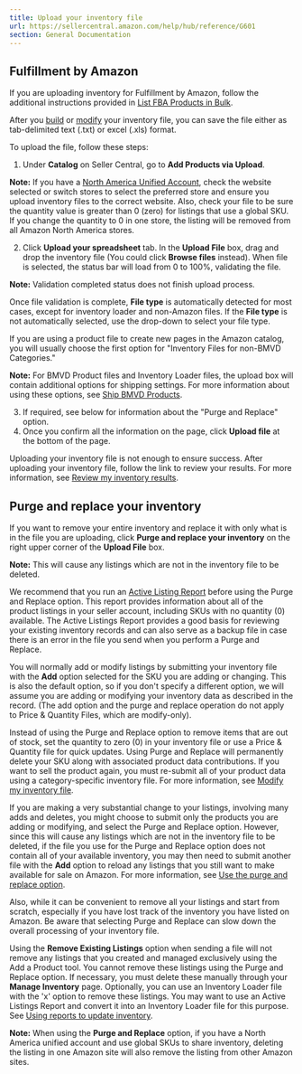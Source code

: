 ```yaml
---
title: Upload your inventory file
url: https://sellercentral.amazon.com/help/hub/reference/G601
section: General Documentation
---
```


## Fulfillment by Amazon

If you are uploading inventory for Fulfillment by Amazon, follow the
additional instructions provided in [List FBA Products in
Bulk](/gp/help/200327780).

After you [build](/gp/help/581) or [modify](/gp/help/G201576660) your
inventory file, you can save the file either as tab-delimited text (.txt) or
excel (.xls) format.

To upload the file, follow these steps:

  

  1. Under **Catalog** on Seller Central, go to **Add Products via Upload**. 

**Note:** If you have a [North America Unified Account](/gp/help/201394090),
check the website selected or switch stores to select the preferred store and
ensure you upload inventory files to the correct website. Also, check your
file to be sure the quantity value is greater than 0 (zero) for listings that
use a global SKU. If you change the quantity to 0 in one store, the listing
will be removed from all Amazon North America stores.

  2. Click **Upload your spreadsheet** tab. In the **Upload File** box, drag and drop the inventory file (You could click **Browse files** instead). When file is selected, the status bar will load from 0 to 100%, validating the file. 

**Note:** Validation completed status does not finish upload process.

Once file validation is complete, **File type** is automatically detected for
most cases, except for inventory loader and non-Amazon files. If the **File
type** is not automatically selected, use the drop-down to select your file
type.

If you are using a product file to create new pages in the Amazon catalog, you
will usually choose the first option for "Inventory Files for non-BMVD
Categories."

**Note:** For BMVD Product files and Inventory Loader files, the upload box
will contain additional options for shipping settings. For more information
about using these options, see [Ship BMVD Products](/gp/help/200384330).

  3. If required, see below for information about the "Purge and Replace" option.
  4. Once you confirm all the information on the page, click **Upload file** at the bottom of the page.

Uploading your inventory file is not enough to ensure success. After uploading
your inventory file, follow the link to review your results. For more
information, see [Review my inventory results](/gp/help/611).

## Purge and replace your inventory

If you want to remove your entire inventory and replace it with only what is
in the file you are uploading, click **Purge and replace your inventory** on
the right upper corner of the **Upload File** box.

**Note:** This will cause any listings which are not in the inventory file to
be deleted.

We recommend that you run an [Active Listing Report](/gp/help/200385890)
before using the Purge and Replace option. This report provides information
about all of the product listings in your seller account, including SKUs with
no quantity (0) available. The Active Listings Report provides a good basis
for reviewing your existing inventory records and can also serve as a backup
file in case there is an error in the file you send when you perform a Purge
and Replace.

You will normally add or modify listings by submitting your inventory file
with the **Add** option selected for the SKU you are adding or changing. This
is also the default option, so if you don't specify a different option, we
will assume you are adding or modifying your inventory data as described in
the record. (The add option and the purge and replace operation do not apply
to Price & Quantity Files, which are modify-only).

Instead of using the Purge and Replace option to remove items that are out of
stock, set the quantity to zero (0) in your inventory file or use a Price &
Quantity file for quick updates. Using Purge and Replace will permanently
delete your SKU along with associated product data contributions. If you want
to sell the product again, you must re-submit all of your product data using a
category-specific inventory file. For more information, see [Modify my
inventory file](/gp/help/G201576660).

If you are making a very substantial change to your listings, involving many
adds and deletes, you might choose to submit only the products you are adding
or modifying, and select the Purge and Replace option. However, since this
will cause any listings which are not in the inventory file to be deleted, if
the file you use for the Purge and Replace option does not contain all of your
available inventory, you may then need to submit another file with the **Add**
option to reload any listings that you still want to make available for sale
on Amazon. For more information, see [Use the purge and replace
option](/gp/help/G201576690).

Also, while it can be convenient to remove all your listings and start from
scratch, especially if you have lost track of the inventory you have listed on
Amazon. Be aware that selecting Purge and Replace can slow down the overall
processing of your inventory file.

Using the **Remove Existing Listings** option when sending a file will not
remove any listings that you created and managed exclusively using the Add a
Product tool. You cannot remove these listings using the Purge and Replace
option. If necessary, you must delete these manually through your **Manage
Inventory** page. Optionally, you can use an Inventory Loader file with the
'x' option to remove these listings. You may want to use an Active Listings
Report and convert it into an Inventory Loader file for this purpose. See
[Using reports to update inventory](/gp/help/200388940).

**Note:** When using the **Purge and Replace** option, if you have a North
America unified account and use global SKUs to share inventory, deleting the
listing in one Amazon site will also remove the listing from other Amazon
sites.

